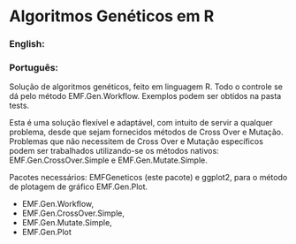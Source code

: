 Algoritmos Genéticos em R
====

### English:


### Português:
Solução de algoritmos genéticos, feito em linguagem R.
Todo o controle se dá pelo método EMF.Gen.Workflow.
Exemplos podem ser obtidos na pasta tests.

Esta é uma solução flexível e adaptável, com intuito de servir a qualquer problema, desde que sejam fornecidos métodos de Cross Over e Mutação.
Problemas que não necessitem de Cross Over e Mutação específicos podem ser trabalhados utilizando-se os métodos nativos: EMF.Gen.CrossOver.Simple e EMF.Gen.Mutate.Simple.

Pacotes necessários: EMFGeneticos (este pacote) e ggplot2, para o método de plotagem de gráfico EMF.Gen.Plot.

- EMF.Gen.Workflow,
- EMF.Gen.CrossOver.Simple,
- EMF.Gen.Mutate.Simple,
- EMF.Gen.Plot
